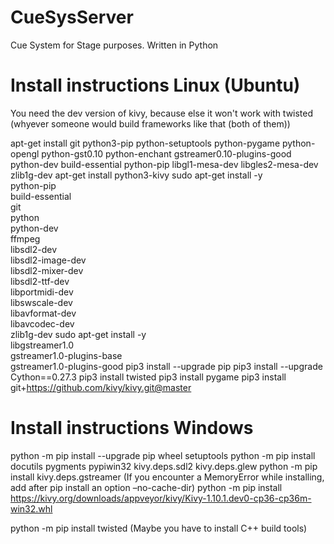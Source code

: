 # CueSysServer
Cue System for Stage purposes. Written in Python


# Install instructions Linux (Ubuntu)

You need the dev version of kivy, because else it won't work with twisted (whyever someone would build frameworks like that (both of them))

apt-get install  git python3-pip python-setuptools python-pygame python-opengl   python-gst0.10 python-enchant gstreamer0.10-plugins-good python-dev   build-essential python-pip libgl1-mesa-dev libgles2-mesa-dev zlib1g-dev
apt-get install python3-kivy
sudo apt-get install -y \
    python-pip \
    build-essential \
    git \
    python \
    python-dev \
    ffmpeg \
    libsdl2-dev \
    libsdl2-image-dev \
    libsdl2-mixer-dev \
    libsdl2-ttf-dev \
    libportmidi-dev \
    libswscale-dev \
    libavformat-dev \
    libavcodec-dev \
    zlib1g-dev
sudo apt-get install -y \
    libgstreamer1.0 \
    gstreamer1.0-plugins-base \
    gstreamer1.0-plugins-good
pip3 install --upgrade pip
pip3 install --upgrade Cython==0.27.3
pip3 install twisted
pip3 install pygame
pip3 install git+https://github.com/kivy/kivy.git@master

# Install instructions Windows


python -m pip install --upgrade pip wheel setuptools
python -m pip install docutils pygments pypiwin32 kivy.deps.sdl2 kivy.deps.glew
python -m pip install kivy.deps.gstreamer (If you encounter a MemoryError while installing, add after pip install an option –no-cache-dir)
python -m pip install https://kivy.org/downloads/appveyor/kivy/Kivy-1.10.1.dev0-cp36-cp36m-win32.whl

python -m pip install twisted (Maybe you have to install C++ build tools)

